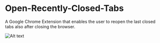# Open-Recently-Closed-Tabs
A Google Chrome Extension that enables the user to reopen the last closed tabs also after closing the browser. 

![Alt text](/blob/master/results.PNG?raw=true "Screenshot")
